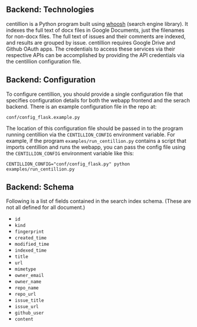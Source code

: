 ## Backend: Technologies

centillion is a Python program built using
[whoosh](https://bitbucket.org/mchaput/whoosh) (search
engine library).  It indexes the full text of docx files
in Google Documents, just the filenames for non-docx
files. The full text of issues and their comments are
indexed, and results are grouped by issue. centillion
requires Google Drive and Github OAuth apps. The
credentials to access these services via their respective
APIs can be accomplished by providing the API credentials
via the centillion configuration file.

## Backend: Configuration

To configure centillion, you should provide a single configuration file that 
specifies configuration details for both the webapp frontend and the serach 
backend. There is an example configuration file in the repo at:

```
conf/config_flask.example.py
```

The location of this configuration file should be passed in to the program
running centillion via the `CENTILLION_CONFIG` environment variable. For 
example, if the program `examples/run_centillion.py` contains a script that
imports centillion and runs the webapp, you can pass the config file using the
`CENTILLION_CONFIG` environment variable like this:

```
CENTILLION_CONFIG="conf/config_flask.py" python examples/run_centillion.py
```

## Backend: Schema

Following is a list of fields contained in the 
search index schema. (These are not all defined
for all document.)

* `id`
* `kind`
* `fingerprint`
* `created_time`
* `modified_time`
* `indexed_time`
* `title`
* `url`
* `mimetype`
* `owner_email`
* `owner_name`
* `repo_name`
* `repo_url`
* `issue_title`
* `issue_url`
* `github_user`
* `content`


